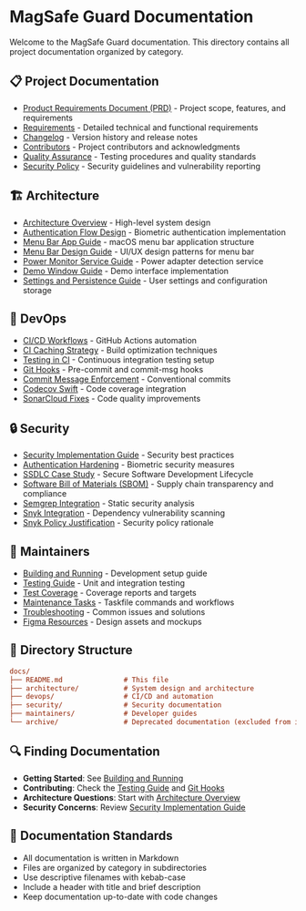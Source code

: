 # MagSafe Guard Documentation

Welcome to the MagSafe Guard documentation. This directory contains all project documentation organized by category.

## 📋 Project Documentation

- [Product Requirements Document (PRD)](PRD.md) - Project scope, features, and requirements
- [Requirements](REQUIREMENTS.md) - Detailed technical and functional requirements
- [Changelog](CHANGELOG.md) - Version history and release notes
- [Contributors](CONTRIBUTORS.md) - Project contributors and acknowledgments
- [Quality Assurance](QA.md) - Testing procedures and quality standards
- [Security Policy](SECURITY.md) - Security guidelines and vulnerability reporting

## 🏗️ Architecture

- [Architecture Overview](architecture/architecture-overview.md) - High-level system design
- [Authentication Flow Design](architecture/auth-flow-design.md) - Biometric authentication implementation
- [Menu Bar App Guide](architecture/menu-bar-app-guide.md) - macOS menu bar application structure
- [Menu Bar Design Guide](architecture/menu-bar-design-guide.md) - UI/UX design patterns for menu bar
- [Power Monitor Service Guide](architecture/power-monitor-service-guide.md) - Power adapter detection service
- [Demo Window Guide](architecture/demo-window-guide.md) - Demo interface implementation
- [Settings and Persistence Guide](architecture/settings-persistence-guide.md) - User settings and configuration storage

## 🔧 DevOps

- [CI/CD Workflows](devops/ci-cd-workflows.md) - GitHub Actions automation
- [CI Caching Strategy](devops/ci-caching-strategy.md) - Build optimization techniques
- [Testing in CI](devops/testing-in-ci.md) - Continuous integration testing setup
- [Git Hooks](devops/git-hooks.md) - Pre-commit and commit-msg hooks
- [Commit Message Enforcement](devops/commit-message-enforcement.md) - Conventional commits
- [Codecov Swift](devops/codecov-swift.md) - Code coverage integration
- [SonarCloud Fixes](devops/sonarcloud-fixes.md) - Code quality improvements

## 🔒 Security

- [Security Implementation Guide](security/security-implementation-guide.md) - Security best practices
- [Authentication Hardening](security/authentication-hardening.md) - Biometric security measures
- [SSDLC Case Study](security/ssdlc-case-study.md) - Secure Software Development Lifecycle
- [Software Bill of Materials (SBOM)](security/sbom-guide.md) - Supply chain transparency and compliance
- [Semgrep Integration](security/semgrep.md) - Static security analysis
- [Snyk Integration](security/snyk-integration.md) - Dependency vulnerability scanning
- [Snyk Policy Justification](security/snyk-evaluatepolicy-justification.md) - Security policy rationale

## 👥 Maintainers

- [Building and Running](maintainers/building-and-running.md) - Development setup guide
- [Testing Guide](maintainers/testing-guide.md) - Unit and integration testing
- [Test Coverage](maintainers/test-coverage.md) - Coverage reports and targets
- [Maintenance Tasks](maintainers/tasks.md) - Taskfile commands and workflows
- [Troubleshooting](maintainers/troubleshooting.md) - Common issues and solutions
- [Figma Resources](maintainers/figma.md) - Design assets and mockups

## 📁 Directory Structure

```ini
docs/
├── README.md               # This file
├── architecture/           # System design and architecture
├── devops/                 # CI/CD and automation
├── security/               # Security documentation
├── maintainers/            # Developer guides
└── archive/                # Deprecated documentation (excluded from index)
```

## 🔍 Finding Documentation

- **Getting Started**: See [Building and Running](maintainers/building-and-running.md)
- **Contributing**: Check the [Testing Guide](maintainers/testing-guide.md) and [Git Hooks](devops/git-hooks.md)
- **Architecture Questions**: Start with [Architecture Overview](architecture/architecture-overview.md)
- **Security Concerns**: Review [Security Implementation Guide](security/security-implementation-guide.md)

## 📝 Documentation Standards

- All documentation is written in Markdown
- Files are organized by category in subdirectories
- Use descriptive filenames with kebab-case
- Include a header with title and brief description
- Keep documentation up-to-date with code changes
